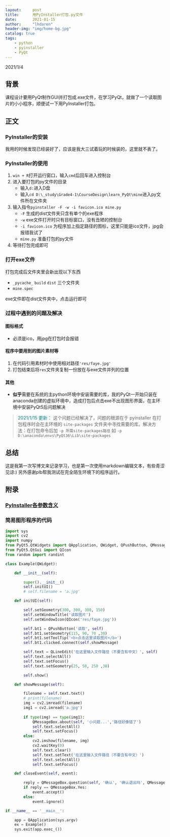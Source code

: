 ```yaml
---
layout:     post
title:      用PyInstaller打包.py文件
date:       2021-01-15
author:     "lhdaren"
header-img: "img/home-bg.jpg"
catalog: true
tags:
    - python
    - pyinstaller
    - PyQt
---
```


2021/1/4

## 背景
课程设计要用PyQt制作GUI并打包成.exe文件，在学习PyQt，就做了一个读取图片的小小程序，顺便试一下用PyInstaller打包。

## 正文

### PyInstaller的安装
我用的时候发现已经装好了，应该是我大三试着玩的时候装的，这里就不表了。

### PyInstaller的使用
1. `win + R`打开运行窗口，输入`cmd`后回车进入控制台
2. 进入要打包的py文件的目录
    - 输入`d:`进入D盘
    - 输入`cd D:\_study\Grade4-1\CourseDesign\learn_PyQt\mine`进入py文件所在文件夹
3. 输入指令`pyinstaller -F -w -i favicon.ico mine.py`
    - `-F` 生成的dist文件夹只含有单个的exe程序
    - `-w` exe文件打开时只有目标窗口，没有丑陋的控制台
    - `-i favicon.ico` 为程序加上指定路径的图标，这里只能是ico文件，jpg会报错我试了
    - `mine.py` 准备打包的py文件
4. 等待打包完成即可

### 打开exe文件
打包完成后文件夹里会新出现以下东西
- `_pycache_` `build` `dist` 三个文件夹
- `mine.spec`

exe文件即在dist文件夹中，点击运行即可

### 过程中遇到的问题及解决

#### 图标格式
- 必须是ico，用jpg在打包时会报错

#### 程序中要用到的图片素材等
1. 在代码引用素材时中使用相对路径`'res/faye.jpg'`
2. 打包结束后将`res`文件夹复制一份放在与exe文件并列的位置

#### 其他
- **似乎**需要在系统的主python环境中安装需要的库，我的PyQt一开始只装在anaconda创建的虚拟环境中，造成打包后点击exe不出现图形界面，在主环境中安装PyQt5后问题解决
> <font color=008080> 2021/1/15 更新： </font>
这个问题已经解决了，问题的根源在于 pyinstaller 在打包程序时会在主环境的 ``site-packages`` 文件夹中寻找需要的库。解决方法：在打包命令后加 ``-p 所需site-packages路径`` 如 ``-p D:\anaconda\envs\PyQt36\Lib\site-packages``

## 总结
这是我第一次写博文来记录学习，也是第一次使用markdown编辑文本，有些青涩见谅:)
另外感谢plb帮我测试在完全陌生环境下的程序运行。

## 附录

### [PyInstaller各参数含义](https://blog.csdn.net/weixin_39000819/article/details/80942423)

### 简易图形程序的代码

```python
import sys
import cv2
import numpy
from PyQt5.QtWidgets import QApplication, QWidget, QPushButton, QMessageBox, QLineEdit
from PyQt5.QtGui import QIcon
from random import randint

class Example(QWidget):

    def __init__(self):

        super().__init__()
        self.initUI()
        # self.filename = 'a.jpg'

    def initUI(self):

        self.setGeometry(300, 300, 300, 150)
        self.setWindowTitle('读取图片')
        self.setWindowIcon(QIcon('res/faye.jpg'))

        self.bt1 = QPushButton('读取', self)
        self.bt1.setGeometry(115, 90, 70 ,30)
        self.bt1.setToolTip('<b>点击这里读取图片</b>')
        self.bt1.clicked.connect(self.showMessage)  

        self.text = QLineEdit('在这里输入文件路径（不要含有中文）', self)
        self.text.selectAll()
        self.text.setFocus()
        self.text.setGeometry(25, 50, 250 ,30)

        self.show()

    def showMessage(self):

        filename = self.text.text()
        # print(filename)
        img = cv2.imread(filename)
        img1 = cv2.imread('a.jpg')
        
        if type(img) == type(img1):
            QMessageBox.about(self, '小问题...','路径好像错了')
            self.text.selectAll()
            self.text.setFocus()
        else:
            cv2.imshow(filename, img)
            cv2.waitKey(0)
            self.text.clear()
            self.text.setText('在这里输入文件路径（不要含有中文）')
            self.text.selectAll()
            self.text.setFocus()

    def closeEvent(self, event):

        reply = QMessageBox.question(self, '确认', '确认退出吗', QMessageBox.Yes | QMessageBox.No, QMessageBox.No)
        if reply == QMessageBox.Yes:
            event.accept()        
        else:
            event.ignore()  

if __name__ == '__main__':

    app = QApplication(sys.argv)
    ex = Example()
    sys.exit(app.exec_())
```